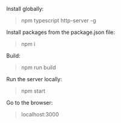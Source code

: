 Install globally:

> npm typescript http-server -g

Install packages from the package.json file:

> npm i

Build:

> npm run build

Run the server locally:

> npm start

Go to the browser:

> localhost:3000
